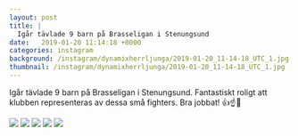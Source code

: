 ```yaml
---
layout: post
title: |
  Igår tävlade 9 barn på Brasseligan i Stenungsund
date:   2019-01-20 11:14:18 +0000
categories: instagram
background: /instagram/dynamixherrljunga/2019-01-20_11-14-18_UTC_1.jpg
thumbnail: /instagram/dynamixherrljunga/2019-01-20_11-14-18_UTC_1.jpg
---
```

Igår tävlade 9 barn på Brasseligan i Stenungsund. Fantastiskt roligt att klubben representeras av dessa små fighters. Bra jobbat! 👍☝️🤙 



<img src='/www-dynamix-herrljunga/instagram/dynamixherrljunga/2019-01-20_11-14-18_UTC_1.jpg' class='img-fluid' />


<img src='/www-dynamix-herrljunga/instagram/dynamixherrljunga/2019-01-20_11-14-18_UTC_2.jpg' class='img-fluid' />


<img src='/www-dynamix-herrljunga/instagram/dynamixherrljunga/2019-01-20_11-14-18_UTC_3.jpg' class='img-fluid' />


<img src='/www-dynamix-herrljunga/instagram/dynamixherrljunga/2019-01-20_11-14-18_UTC_4.jpg' class='img-fluid' />


<img src='/www-dynamix-herrljunga/instagram/dynamixherrljunga/2019-01-20_11-14-18_UTC_5.jpg' class='img-fluid' />
